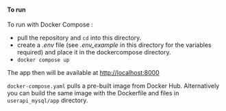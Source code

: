 #### To run
To run with Docker Compose :  
- pull the repository and `cd` into this directory.
- create a *.env* file (see *.env_example* in this directory for the variables required) and place it in the dockercompose directory.
- `docker compose up`  
  
The app then will be available at [http://localhost:8000](http://localhost:8000)

`docker-compose.yaml` pulls a pre-built image from Docker Hub. Alternatively you can build the same image with the Dockerfile and files in `userapi_mysql/app` directory.